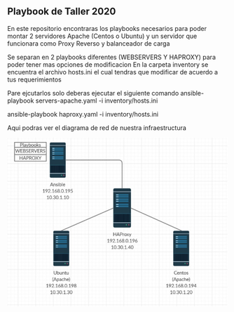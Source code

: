 ## Playbook de Taller 2020

En este repositorio encontraras los playbooks necesarios para poder montar 2 servidores Apache (Centos o Ubuntu) y un servidor que funcionara como Proxy Reverso y balanceador de carga

Se separan en 2 playbooks diferentes (WEBSERVERS Y HAPROXY) para poder tener mas opciones de modificacion
En la carpeta inventory se encuentra el archivo hosts.ini el cual tendras que modificar de acuerdo a tus requerimientos


Pare ejcutarlos solo deberas ejecutar el siguiente comando
ansible-playbook servers-apache.yaml -i inventory/hosts.ini

ansible-playbook haproxy.yaml -i inventory/hosts.ini


Aqui podras ver el diagrama de red de nuestra infraestructura

![Screenshot](estructura.jpg)
